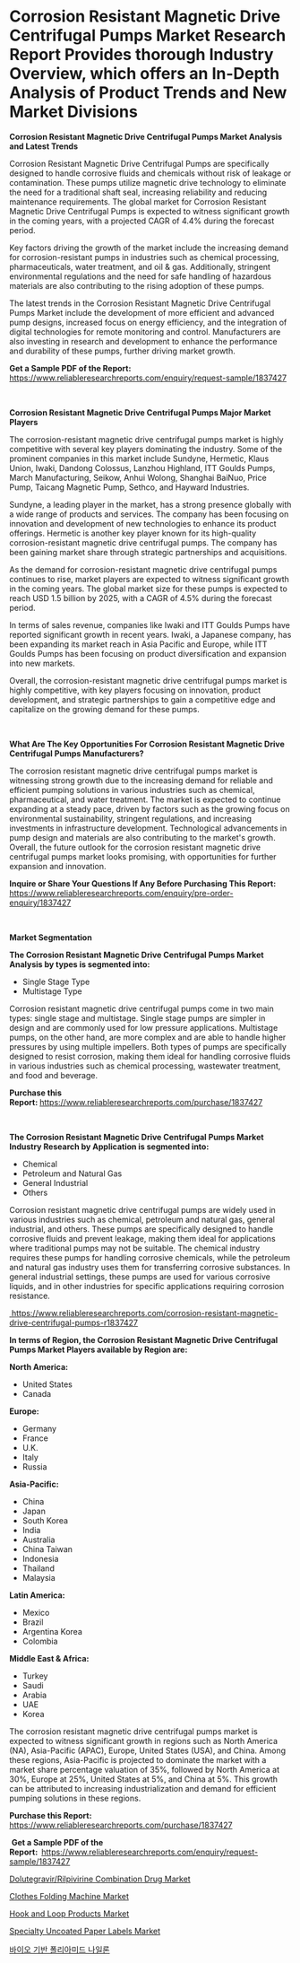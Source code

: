 <p><h1>Corrosion Resistant Magnetic Drive Centrifugal Pumps Market Research Report Provides thorough Industry Overview, which offers an In-Depth Analysis of Product Trends and New Market Divisions</h1></p><p><strong>Corrosion Resistant Magnetic Drive Centrifugal Pumps Market Analysis and Latest Trends</strong></p>
<p><p>Corrosion Resistant Magnetic Drive Centrifugal Pumps are specifically designed to handle corrosive fluids and chemicals without risk of leakage or contamination. These pumps utilize magnetic drive technology to eliminate the need for a traditional shaft seal, increasing reliability and reducing maintenance requirements. The global market for Corrosion Resistant Magnetic Drive Centrifugal Pumps is expected to witness significant growth in the coming years, with a projected CAGR of 4.4% during the forecast period.</p><p>Key factors driving the growth of the market include the increasing demand for corrosion-resistant pumps in industries such as chemical processing, pharmaceuticals, water treatment, and oil & gas. Additionally, stringent environmental regulations and the need for safe handling of hazardous materials are also contributing to the rising adoption of these pumps. </p><p>The latest trends in the Corrosion Resistant Magnetic Drive Centrifugal Pumps Market include the development of more efficient and advanced pump designs, increased focus on energy efficiency, and the integration of digital technologies for remote monitoring and control. Manufacturers are also investing in research and development to enhance the performance and durability of these pumps, further driving market growth.</p></p>
<p><strong>Get a Sample PDF of the Report:&nbsp;</strong> <a href="https://www.reliableresearchreports.com/enquiry/request-sample/1837427">https://www.reliableresearchreports.com/enquiry/request-sample/1837427</a></p>
<p>&nbsp;</p>
<p><strong>Corrosion Resistant Magnetic Drive Centrifugal Pumps Major Market Players</strong></p>
<p><p>The corrosion-resistant magnetic drive centrifugal pumps market is highly competitive with several key players dominating the industry. Some of the prominent companies in this market include Sundyne, Hermetic, Klaus Union, Iwaki, Dandong Colossus, Lanzhou Highland, ITT Goulds Pumps, March Manufacturing, Seikow, Anhui Wolong, Shanghai BaiNuo, Price Pump, Taicang Magnetic Pump, Sethco, and Hayward Industries.</p><p>Sundyne, a leading player in the market, has a strong presence globally with a wide range of products and services. The company has been focusing on innovation and development of new technologies to enhance its product offerings. Hermetic is another key player known for its high-quality corrosion-resistant magnetic drive centrifugal pumps. The company has been gaining market share through strategic partnerships and acquisitions.</p><p>As the demand for corrosion-resistant magnetic drive centrifugal pumps continues to rise, market players are expected to witness significant growth in the coming years. The global market size for these pumps is expected to reach USD 1.5 billion by 2025, with a CAGR of 4.5% during the forecast period.</p><p>In terms of sales revenue, companies like Iwaki and ITT Goulds Pumps have reported significant growth in recent years. Iwaki, a Japanese company, has been expanding its market reach in Asia Pacific and Europe, while ITT Goulds Pumps has been focusing on product diversification and expansion into new markets.</p><p>Overall, the corrosion-resistant magnetic drive centrifugal pumps market is highly competitive, with key players focusing on innovation, product development, and strategic partnerships to gain a competitive edge and capitalize on the growing demand for these pumps.</p></p>
<p>&nbsp;</p>
<p><strong>What Are The Key Opportunities For Corrosion Resistant Magnetic Drive Centrifugal Pumps Manufacturers?</strong></p>
<p><p>The corrosion resistant magnetic drive centrifugal pumps market is witnessing strong growth due to the increasing demand for reliable and efficient pumping solutions in various industries such as chemical, pharmaceutical, and water treatment. The market is expected to continue expanding at a steady pace, driven by factors such as the growing focus on environmental sustainability, stringent regulations, and increasing investments in infrastructure development. Technological advancements in pump design and materials are also contributing to the market's growth. Overall, the future outlook for the corrosion resistant magnetic drive centrifugal pumps market looks promising, with opportunities for further expansion and innovation.</p></p>
<p><strong>Inquire or Share Your Questions If Any Before Purchasing This Report:</strong> <a href="https://www.reliableresearchreports.com/enquiry/pre-order-enquiry/1837427">https://www.reliableresearchreports.com/enquiry/pre-order-enquiry/1837427</a></p>
<p>&nbsp;</p>
<p><strong>Market Segmentation</strong></p>
<p><strong>The Corrosion Resistant Magnetic Drive Centrifugal Pumps Market Analysis by types is segmented into:</strong></p>
<p><ul><li>Single Stage Type</li><li>Multistage Type</li></ul></p>
<p><p>Corrosion resistant magnetic drive centrifugal pumps come in two main types: single stage and multistage. Single stage pumps are simpler in design and are commonly used for low pressure applications. Multistage pumps, on the other hand, are more complex and are able to handle higher pressures by using multiple impellers. Both types of pumps are specifically designed to resist corrosion, making them ideal for handling corrosive fluids in various industries such as chemical processing, wastewater treatment, and food and beverage.</p></p>
<p><strong>Purchase this Report:&nbsp;</strong><a href="https://www.reliableresearchreports.com/purchase/1837427">https://www.reliableresearchreports.com/purchase/1837427</a></p>
<p>&nbsp;</p>
<p><strong>The Corrosion Resistant Magnetic Drive Centrifugal Pumps Market Industry Research by Application is segmented into:</strong></p>
<p><ul><li>Chemical</li><li>Petroleum and Natural Gas</li><li>General Industrial</li><li>Others</li></ul></p>
<p><p>Corrosion resistant magnetic drive centrifugal pumps are widely used in various industries such as chemical, petroleum and natural gas, general industrial, and others. These pumps are specifically designed to handle corrosive fluids and prevent leakage, making them ideal for applications where traditional pumps may not be suitable. The chemical industry requires these pumps for handling corrosive chemicals, while the petroleum and natural gas industry uses them for transferring corrosive substances. In general industrial settings, these pumps are used for various corrosive liquids, and in other industries for specific applications requiring corrosion resistance.</p></p>
<p><a href="https://www.reliableresearchreports.com/corrosion-resistant-magnetic-drive-centrifugal-pumps-r1837427">&nbsp;https://www.reliableresearchreports.com/corrosion-resistant-magnetic-drive-centrifugal-pumps-r1837427</a></p>
<p><strong>In terms of Region, the Corrosion Resistant Magnetic Drive Centrifugal Pumps Market Players available by Region are:</strong></p>
<p>
    <p> <strong> North America: </strong>
        <ul>
            <li>United States</li>
            <li>Canada</li>
        </ul>
        </p> 
    <p> <strong> Europe: </strong>
        <ul>
            <li>Germany</li>
            <li>France</li>
            <li>U.K.</li>
            <li>Italy</li>
            <li>Russia</li>
        </ul>
        </p> 
    <p> <strong> Asia-Pacific: </strong>
        <ul>
            <li>China</li>
            <li>Japan</li>
            <li>South Korea</li>
            <li>India</li>
            <li>Australia</li>
            <li>China Taiwan</li>
            <li>Indonesia</li>
            <li>Thailand</li>
            <li>Malaysia</li>
        </ul>
        </p> 
    <p> <strong> Latin America: </strong>
        <ul>
            <li>Mexico</li>
            <li>Brazil</li>
            <li>Argentina Korea</li>
            <li>Colombia</li>
        </ul>
        </p> 
    <p> <strong> Middle East & Africa: </strong>
        <ul>
            <li>Turkey</li>
            <li>Saudi</li>
            <li>Arabia</li>
            <li>UAE</li>
            <li>Korea</li>
        </ul>
    </p>
    </p>
<p><p>The corrosion resistant magnetic drive centrifugal pumps market is expected to witness significant growth in regions such as North America (NA), Asia-Pacific (APAC), Europe, United States (USA), and China. Among these regions, Asia-Pacific is projected to dominate the market with a market share percentage valuation of 35%, followed by North America at 30%, Europe at 25%, United States at 5%, and China at 5%. This growth can be attributed to increasing industrialization and demand for efficient pumping solutions in these regions.</p></p>
<p><strong>Purchase this Report: </strong><a href="https://www.reliableresearchreports.com/purchase/1837427">https://www.reliableresearchreports.com/purchase/1837427</a></p>
<p>&nbsp;<strong>Get a Sample PDF of the Report:&nbsp;&nbsp;</strong><a href="https://www.reliableresearchreports.com/enquiry/request-sample/1837427">https://www.reliableresearchreports.com/enquiry/request-sample/1837427</a></p>
<p><strong></strong></p>
<p><p><a href="https://www.linkedin.com/pulse/global-dolutegravirrilpivirine-combination-drug-market-focus-pvyqf?trackingId=ezpNj06qI5%2FK7N8cqC6C%2Bg%3D%3D">Dolutegravir/Rilpivirine Combination Drug Market</a></p><p><a href="https://github.com/elizabethdagraca/Market-Research-Report-List-4/blob/main/clothes-folding-machine-market.md">Clothes Folding Machine Market</a></p><p><a href="https://github.com/mbisetmhermsr/Market-Research-Report-List-3/blob/main/hook-and-loop-products-market.md">Hook and Loop Products Market</a></p><p><a href="https://www.linkedin.com/pulse/specialty-uncoated-paper-labels-market-share-amp-analysis-growth-nhd1f?trackingId=CEHhhtONqNgczJDQijZrmg%3D%3D">Specialty Uncoated Paper Labels Market</a></p><p><a href="https://github.com/TimmyMann6767/Market-Research-Report-List-2/blob/main/8435782176223.md">바이오 기반 폴리아미드 나일론</a></p></p>